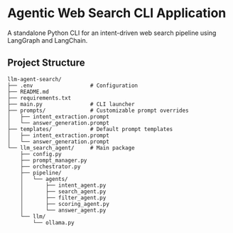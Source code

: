 # Agentic Web Search CLI Application

A standalone Python CLI for an intent-driven web search pipeline using LangGraph and LangChain.

## Project Structure
```
llm-agent-search/
├── .env                  # Configuration
├── README.md
├── requirements.txt
├── main.py               # CLI launcher
├── prompts/              # Customizable prompt overrides
│   ├── intent_extraction.prompt
│   └── answer_generation.prompt
├── templates/            # Default prompt templates
│   ├── intent_extraction.prompt
│   └── answer_generation.prompt
└── llm_search_agent/     # Main package
    ├── config.py
    ├── prompt_manager.py
    ├── orchestrator.py
    ├── pipeline/
    │   └── agents/
    │       ├── intent_agent.py
    │       ├── search_agent.py
    │       ├── filter_agent.py
    │       ├── scoring_agent.py
    │       └── answer_agent.py
    └── llm/
        └── ollama.py
```
